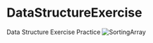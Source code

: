 # DataStructureExercise
Data Structure Exercise Practice
![SortingArray](https://user-images.githubusercontent.com/36833306/235670943-d898fc93-6d60-4216-b0a4-987669b05f3b.PNG)

